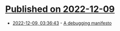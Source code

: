 # [Published on 2022-12-09](index.md)

* [2022-12-09, 03:36:43](https://lobste.rs/s/9trcx1/debugging_manifesto) - [A debugging manifesto](https://jvns.ca/blog/2022/12/08/a-debugging-manifesto/)
